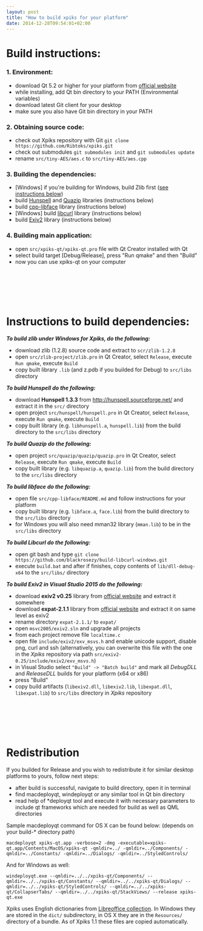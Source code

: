 ```yaml
---
layout: post
title: "How to build xpiks for your platform"
date: 2014-12-28T09:54:01+02:00
---
```


# Build instructions:

### 1. Environment:

- download Qt 5.2 or higher for your platform from <a href="http://qt.io/">official website</a>
- while installing, add Qt bin directory to your PATH (Environmental variables)
- download latest Git client for your desktop
- make sure you also have Git bin directory in your PATH

### 2. Obtaining source code:

- check out Xpiks repository with Git `git clone https://github.com/Ribtoks/xpiks.git`
- check out submodules `git submodules init` and `git submodules update`
- rename `src/tiny-AES/aes.c` to `src/tiny-AES/aes.cpp`

### 3. Building the dependencies:

- <span class="gray">[Windows]</span> if you're building for Windows, build Zlib first (<a href="#zlib">see instructions below</a>)
- build <a href="#hunspell">Hunspell</a> and <a href="#quazip">Quazip</a> libraries (instructions below)
- build <a href="#libface">cpp-libface</a> library (instructions below)
- <span class="gray">[Windows]</span> build <a href="#libcurl">libcurl</a> library (instructions below)
- build <a href="#exiv2">Exiv2</a> library (instructions below)

### 4. Building main application:

- open `src/xpiks-qt/xpiks-qt.pro` file with Qt Creator installed with Qt
- select build target [Debug/Release], press "Run qmake" and then "Build"
- now you can use xpiks-qt on your computer

&nbsp;

&nbsp;

&nbsp;

# Instructions to build dependencies:

***<span id="zlib">To build zlib under Windows for Xpiks, do the following:</span>***

- download zlib (1.2.8) source code and extract to `scr/zlib-1.2.8`
- open `src/zlib-project/zlib.pro` in Qt Creator, select `Release`, execute `Run qmake`, execute `Build`
- copy built library `.lib` (and z.pdb if you builded for Debug) to `src/libs` directory

***<span id="hunspell">To build Hunspell do the following:</span>***

- download **Hunspell 1.3.3** from http://hunspell.sourceforge.net/ and extract it in the `src/` directory
- open project `src/hunspell/hunspell.pro` in Qt Creator, select `Release`, execute `Run qmake`, execute `Build`
- copy built library (e.g. `libhunspell.a`, `hunspell.lib`) from the build directory to the `src/libs` directory

***<span id="quazip">To build Quazip do the following:</span>***

- open project `src/quazip/quazip/quazip.pro` in Qt Creator, select `Release`, execute `Run qmake`, execute `Build`
- copy built library (e.g. `libquazip.a`, `quazip.lib`) from the build directory to the `src/libs` directory

***<span id="libface">To build libface do the following:</span>***

- open file `src/cpp-libface/README.md` and follow instructions for your platform
- copy built library (e.g. `libface.a`, `face.lib`) from the build directory to the `src/libs` directory
- for Windows you will also need mman32 library (`mman.lib`) to be in the `src/libs` directory

***<span id="libcurl">To build Libcurl do the following:</span>***

- open git bash and type `git clone https://github.com/blackrosezy/build-libcurl-windows.git`
- execute `build.bat` and after if finishes, copy contents of `lib/dll-debug-x64` to the `src/libs/` directory

***<span id="exiv2">To build Exiv2 in Visual Studio 2015 do the following:</span>***

- download **exiv2 v0.25** library from <a href="http://www.exiv2.org/" target="_blanc">official website</a> and extract it somewhere
- download **expat-2.1.1** library from <a href="https://sourceforge.net/projects/expat/">official website</a> and extract it on same level as exiv2
- rename directory `expat-2.1.1/` to `expat/`
- open `msvc2005/exiv2.sln` and upgrade all projects
- from each project remove file `localtime.c`
- open file `include/exiv2/exv_msvs.h` and enable unicode support, disable png, curl and ssh (alternatively, you can overwrite this file with the one in the _Xpiks_ repository via path `src/exiv2-0.25/include/exiv2/exv_msvs.h`)
- in Visual Studio select `"Build" -> "Batch build"` and mark all _DebugDLL_ and _ReleaseDLL_ builds for your platform (x64 or x86)
- press "Build"
- copy build artifacts (`libexiv2.dll`, `libexiv2.lib`, `libexpat.dll`, `libexpat.lib`) to `src/libs` directory in _Xpiks_ repository

&nbsp;

&nbsp;

&nbsp;

# Redistribution

If you builded for Release and you wish to redistribute it for similar desktop platforms to yours, follow next steps:

- after build is successful, navigate to build directory, open it in terminal
- find macdeployqt, windeployqt or any similar tool in Qt bin directory
- read help of *deployqt tool and execute it with necessary parameters to include qt frameworks which are needed for build as well as QML directories

Sample macdeployqt command for OS X can be found below: (depends on your build-* directory path)

`macdeployqt xpiks-qt.app -verbose=2 -dmg -executable=xpiks-qt.app/Contents/MacOS/xpiks-qt -qmldir=../ -qmldir=../Components/ -qmldir=../Constants/ -qmldir=../Dialogs/ -qmldir=../StyledControls/`

And for Windows as well:

`windeployqt.exe --qmldir=../../xpiks-qt/Components/ --qmldir=../../xpiks-qt/Constants/ --qmldir=../../xpiks-qt/Dialogs/ --qmldir=../../xpiks-qt/StyledControls/ --qmldir=../../xpiks-qt/CollapserTabs/ --qmldir=../../xpiks-qt/StackViews/ --release xpiks-qt.exe`

Xpiks uses English dictionaries from [Libreoffice collection](http://cgit.freedesktop.org/libreoffice/dictionaries/tree/). In Windows they are stored in the `dict/` subdirectory, in OS X they are in the `Resources/` directory of a bundle. As of Xpiks 1.1 these files are copied automatically.
